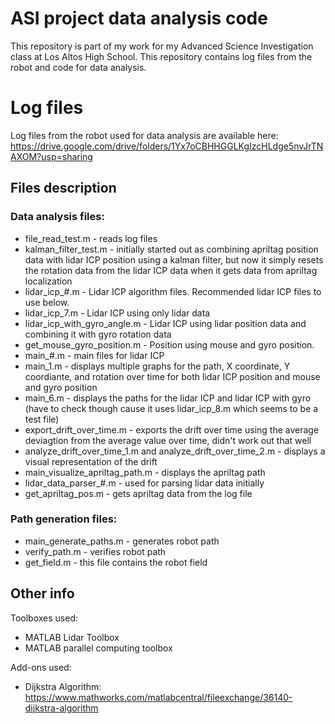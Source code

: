 # ASI project data analysis code

This repository is part of my work for my Advanced Science Investigation class at Los Altos High School. This repository contains log files from the robot and code for data analysis.

# Log files

Log files from the robot used for data analysis are available here: https://drive.google.com/drive/folders/1Yx7oCBHHGGLKgIzcHLdge5nvJrTNAXOM?usp=sharing

## Files description

### Data analysis files:
- file_read_test.m - reads log files
- kalman_filter_test.m - initially started out as combining apriltag position data with lidar ICP position using a kalman filter, but now it simply resets the rotation data from the lidar ICP data when it gets data from apriltag localization
- lidar_icp_#.m - Lidar ICP algorithm files. Recommended lidar ICP files to use below.
- lidar_icp_7.m - Lidar ICP using only lidar data
- lidar_icp_with_gyro_angle.m - Lidar ICP using lidar position data and combining it with gyro rotation data
- get_mouse_gyro_position.m - Position using mouse and gyro position.
- main_#.m - main files for lidar ICP
- main_1.m - displays multiple graphs for the path, X coordinate, Y coordiante, and rotation over time for both lidar ICP position and mouse and gyro position
- main_6.m - displays the paths for the lidar ICP and lidar ICP with gyro (have to check though cause it uses lidar_icp_8.m which seems to be a test file)
- export_drift_over_time.m - exports the drift over time using the average deviagtion from the average value over time, didn't work out that well
- analyze_drift_over_time_1.m and analyze_drift_over_time_2.m - displays a visual representation of the drift
- main_visualize_apriltag_path.m - displays the apriltag path
- lidar_data_parser_#.m - used for parsing lidar data initially
- get_apriltag_pos.m - gets apriltag data from the log file

### Path generation files:
- main_generate_paths.m - generates robot path
- verify_path.m - verifies robot path
- get_field.m - this file contains the robot field

## Other info
Toolboxes used:
- MATLAB Lidar Toolbox
- MATLAB parallel computing toolbox

Add-ons used:
- Dijkstra Algorithm: https://www.mathworks.com/matlabcentral/fileexchange/36140-dijkstra-algorithm
